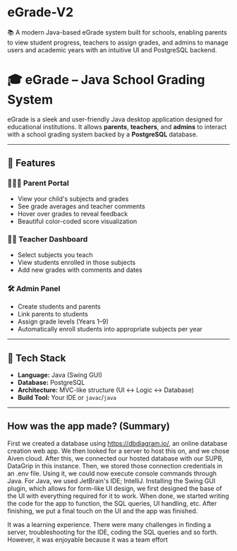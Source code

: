 # eGrade-V2
📚 A modern Java-based eGrade system built for schools, enabling parents to view student progress, teachers to assign grades, and admins to manage users and academic years with an intuitive UI and PostgreSQL backend.


# 🎓 eGrade – Java School Grading System

eGrade is a sleek and user-friendly Java desktop application designed for educational institutions. It allows **parents**, **teachers**, and **admins** to interact with a school grading system backed by a **PostgreSQL** database.

---

## 🚀 Features

### 👨‍👩‍👧 Parent Portal
- View your child's subjects and grades
- See grade averages and teacher comments
- Hover over grades to reveal feedback
- Beautiful color-coded score visualization

### 👨‍🏫 Teacher Dashboard
- Select subjects you teach
- View students enrolled in those subjects
- Add new grades with comments and dates

### 🛠️ Admin Panel
- Create students and parents
- Link parents to students
- Assign grade levels (Years 1–9)
- Automatically enroll students into appropriate subjects per year

---

## 🧰 Tech Stack

- **Language:** Java (Swing GUI)
- **Database:** PostgreSQL
- **Architecture:** MVC-like structure (UI ↔ Logic ↔ Database)
- **Build Tool:** Your IDE or `javac`/`java`

---

## How was the app made? (Summary)

First we created a database using https://dbdiagram.io/, an online database creation web app. We then looked for a server to host this on, and we chose Aiven cloud.
After this, we connected our hosted database with our SUPB, DataGrip in this instance. Then, we stored those connection credentials in an .env file. Using it, we could now execute console commands through Java.
For Java, we used JetBrain's IDE; IntelliJ. Installing the Swing GUI plugin, which allows for form-like UI design, we first designed the base of the UI with everything required for it to work. When done, we started writing the code
for the app to function, the SQL queries, UI handling, etc. After finishing, we put a final touch on the UI and the app was finished.

It was a learning experience. There were many challenges in finding a server, troubleshooting for the IDE, coding the SQL queries and so forth. However, it was enjoyable because it was a team effort
